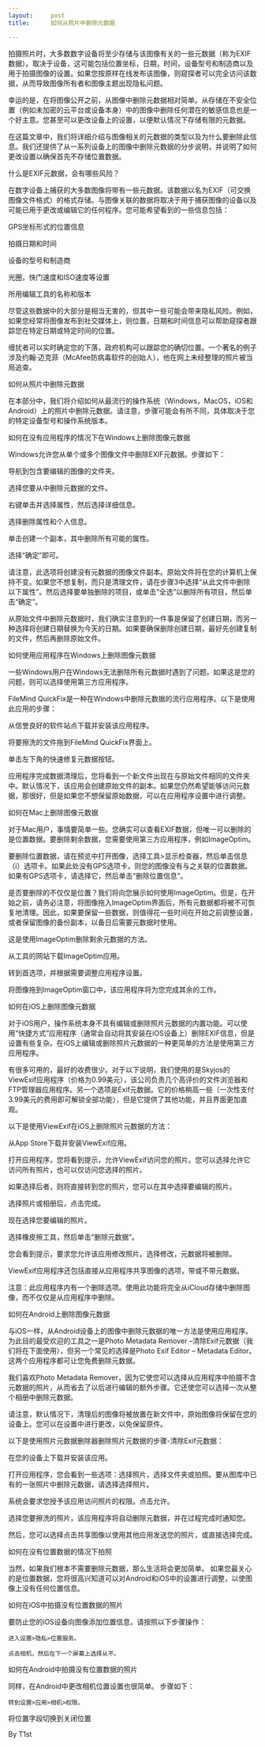 ```yaml
---
layout:     post
title:      如何从照片中删除元数据

---
```


拍摄照片时，大多数数字设备将至少存储与该图像有关的一些元数据（称为EXIF数据）。取决于设备，这可能包括位置坐标，日期，时间，设备型号和制造商以及用于拍摄图像的设置。如果您按原样在线发布该图像，则窥探者可以完全访问该数据，从而导致图像所有者和图像主题出现隐私问题。

幸运的是，在将图像公开之前，从图像中删除元数据相对简单。从存储在不安全位置（例如未加密的云平台或设备本身）中的图像中删除任何潜在的敏感信息也是一个好主意。您甚至可以更改设备上的设置，以便默认情况下存储有限的元数据。

在这篇文章中，我们将详细介绍与图像相关的元数据的类型以及为什么要删除此信息。我们还提供了从一系列设备上的图像中删除元数据的分步说明，并说明了如何更改设置以确保首先不存储位置数据。

什么是EXIF元数据，会有哪些风险？

在数字设备上捕获的大多数图像将带有一些元数据。该数据以名为EXIF（可交换图像文件格式）的格式存储。与图像关联的数据将取决于用于捕获图像的设备以及可能已用于更改或编辑它的任何程序。您可能希望看到的一些信息包括：

   GPS坐标形式的位置信息

   拍摄日期和时间

   设备的型号和制造商

   光圈，快门速度和ISO速度等设置

   所用编辑工具的名称和版本

尽管这些数据中的大部分是相当无害的，但其中一些可能会带来隐私风险。例如，如果您经常将图像发布到社交媒体上，则位置，日期和时间信息可以帮助窥探者跟踪您在特定日期或特定时间的位置。

缠扰者可以实时确定您的下落，政府机构可以跟踪您的确切位置。一个著名的例子涉及约翰·迈克菲（McAfee防病毒软件的创始人），他在网上未经整理的照片被当局追查。

如何从照片中删除元数据

在本部分中，我们将介绍如何从最流行的操作系统（Windows，MacOS，iOS和Android）上的照片中删除元数据。请注意，步骤可能会有所不同，具体取决于您的特定设备型号和操作系统版本。

如何在没有应用程序的情况下在Windows上删除图像元数据

Windows允许您从单个或多个图像文件中删除EXIF元数据。步骤如下：

   导航到包含要编辑的图像的文件夹。

   选择您要从中删除元数据的文件。

   右键单击并选择属性，然后选择详细信息。

   选择删除属性和个人信息。

   单击创建一个副本，其中删除所有可能的属性。

   选择“确定”即可。

请注意，此选项将创建没有元数据的图像文件副本。原始文件将在您的计算机上保持不变。如果您不想复制，而只是清理文件，请在步骤3中选择“从此文件中删除以下属性”。然后选择要单独删除的项目，或单击“全选”以删除所有项目，然后单击“确定”。

从原始文件中删除元数据时，我们确实注意到的一件事是保留了创建日期，而另一种选择将创建日期替换为今天的日期。如果要确保删除创建日期，最好先创建复制的文件，然后再删除原始文件。

如何使用应用程序在Windows上删除图像元数据

一些Windows用户在Windows无法删除所有元数据时遇到了问题。如果这是您的问题，则可以选择使用第三方应用程序。

FileMind QuickFix是一种在Windows中删除元数据的流行应用程序。以下是使用此应用的步骤：

   从信誉良好的软件站点下载并安装该应用程序。

   将要擦洗的文件拖到FileMind QuickFix界面上。

   单击左下角的快速修复元数据按钮。

应用程序完成数据清理后，您将看到一个新文件出现在与原始文件相同的文件夹中。默认情况下，该应用会创建原始文件的副本。如果您仍然希望能够访问元数据，那很好，但是如果您不想保留原始数据，可以在应用程序设置中进行调整。

如何在Mac上删除图像元数据

对于Mac用户，事情要简单一些。您确实可以查看EXIF数据，但唯一可以删除的是位置数据。要删除剩余数据，您需要使用第三方应用程序，例如ImageOptim。

要删除位置数据，请在预览中打开图像，选择工具>显示检查器，然后单击信息（i）选项卡。如果此处没有GPS选项卡，则您的图像没有与之关联的位置数据。如果有GPS选项卡，请选择它，然后单击“删除位置信息”。

是否要删除的不仅仅是位置？我们将向您展示如何使用ImageOptim。但是，在开始之前，请务必注意，将图像拖入ImageOptim界面后，所有元数据都将被不可恢复地清理。因此，如果要保留一些数据，则值得花一些时间在开始之前调整设置，或者保留图像的备份副本，以备日后需要元数据时使用。

这是使用ImageOptim删除剩余元数据的方法。

   从工具的网站下载ImageOptim应用。

   转到首选项，并根据需要调整应用程序设置。

   将图像拖到ImageOptim窗口中，该应用程序将为您完成其余的工作。

如何在iOS上删除图像元数据

对于iOS用户，操作系统本身不具有编辑或删除照片元数据的内置功能。可以使用“快捷方式”应用程序（通常会自动将其安装在iOS设备上）删除EXIF信息，但是设置有些复杂。在iOS上编辑或删除照片元数据的一种更简单的方法是使用第三方应用程序。

有很多可用的，最好的收费很少。对于以下说明，我们使用的是Skyjos的ViewExif应用程序（价格为0.99美元），该公司负责几个高评价的文件浏览器和FTP管理器应用程序。另一个选项是Exif元数据。它的价格稍高一些（一次性支付3.99美元的费用即可解锁全部功能），但是它提供了其他功能，并且界面更加直观。

以下是使用ViewExif在iOS上删除照片元数据的方法：

   从App Store下载并安装ViewExif应用。

   打开应用程序，您将看到提示，允许ViewExif访问您的照片。您可以选择允许它访问所有照片，也可以仅访问您选择的照片。

   如果选择后者，则将直接转到您的照片，您可以在其中选择要编辑的照片。

   选择照片或相册后，点击完成。

   现在选择您要编辑的照片。

   选择橡皮擦工具，然后单击“删除元数据”。

   您会看到提示，要求您允许该应用修改照片。选择修改，元数据将被删除。

ViewExif应用程序还包括直接从应用程序共享图像的选项，带或不带元数据。

注意：此应用程序内有一个删除选项。使用此功能将完全从iCloud存储中删除图像，而不仅仅是从应用程序中删除。

如何在Android上删除图像元数据

与iOS一样，从Android设备上的图像中删除元数据的唯一方法是使用应用程序。为此目的最受欢迎的工具之一是Photo Metadata Remover –清除Exif元数据（我们将在下面使用），但另一个常见的选择是Photo Exif Editor – Metadata Editor。这两个应用程序都可让您免费删除元数据。

我们喜欢Photo Metadata Remover，因为它使您可以选择从应用程序中拍摄不含元数据的照片，从而省去了以后进行编辑的额外步骤。它还使您可以选择一次从整个相册中删除元数据。

请注意，默认情况下，清理后的图像将被放置在新文件中，原始图像将保留在您的设备上。您可以在设置中进行更改，以免保留原件。

以下是使用照片元数据删除器删除照片元数据的步骤-清除Exif元数据：

   在您的设备上下载并安装该应用。

   打开应用程序，您会看到一些选项：选择照片，选择文件夹或拍照。要从图库中已有的一张照片中删除元数据，请选择选择照片。

   系统会要求您授予该应用访问照片的权限。点击允许。

   选择您要擦洗的照片，该应用程序将自动删除元数据，并在过程完成时通知您。

  然后，您可以选择点击共享图像以使用其他应用发送您的照片，或直接选择完成。

如何在没有位置数据的情况下拍照

当然，如果我们根本不需要删除元数据，那么生活将会更加简单。 如果您最关心的是位置数据，您将很高兴知道可以对Android和iOS中的设置进行调整，以使图像上没有任何位置信息。

如何在iOS中拍摄没有位置数据的照片

要防止您的iOS设备向图像添加位置信息，请按照以下步骤操作：

    进入设置>隐私>位置服务。

    点击相机，然后在下一个屏幕上选择从不。

如何在Android中拍摄没有位置数据的照片

同样，在Android中更改相机位置设置也很简单。 步骤如下：

    转到设置>应用>相机>权限。

  将位置字段切换到关闭位置

By T1st
